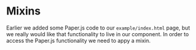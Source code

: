 # Mixins

Earlier we added some Paper.js code to our `example/index.html` page, but we really would like that functionality to live in our component.  In order to access the Paper.js functionality we need to appy a mixin.

